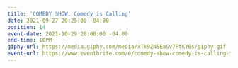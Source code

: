 ```yaml
---
title: 'COMEDY SHOW: Comedy is Calling'
date: 2021-09-27 20:25:00 -04:00
position: 14
event-date: 2021-10-29 20:00:00 -04:00
end-time: 10PM
giphy-url: https://media.giphy.com/media/xTk9ZNSEaGv7FtKY6s/giphy.gif
event-url: https://www.eventbrite.com/e/comedy-show-comedy-is-calling-tickets-180070294097
---
```



